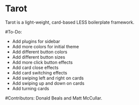 # Tarot
Tarot is a light-weight, card-based LESS boilerplate framework.

#To-Do:
<ul>
<li>Add plugins for sidebar</li>
<li>Add more colors for initial theme</li>
<li>Add different button colors</li>
<li>Add different button sizes</li>
<li>Add more click button effects</li>
<li>Add card close effects</li>
<li>Add card switching effects</li>
<li>Add swiping left and right on cards</li>
<li>Add swiping up and down on cards</li>
<li>Add turning cards</li>
</ul>

#Contributors: 
Donald Beals and Matt McCullar.